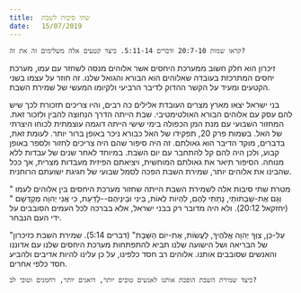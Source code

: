 ```yaml
---
title:  שתי סיבות לשבת
date:   15/07/2019
---
```


`קראו שמות 20:7-10 ודברים 5:11-14. כיצד קטעים אלה משלימים זה את זה?`

זיכרון הוא חלק חשוב ממערכת היחסים אשר אלוהים מנסה לשחזר עם עמו, מערכת יחסים המתרכזת בעובדה שאלוהים הוא הבורא והגואל שלנו. זה חוזר על עצמו בשני הקטעים ומעיד על הקשר ההדוק לדיבר הרביעי ולקיומו המעשי של שמירת השבת. 

בני ישראל יצאו מארץ מצרים העובדת אלילים כה רבים, והיו צריכים תזכורת לכך שיש להם עסק עם אלוהים הבורא האולטימטיבי. שבת הייתה הדרך הנחוצה להבין ולזכור זאת. המחזור השבועי עם מנת המן הכפולה בימי שישי הייתה דוגמה עוצמתית לכוחו היצרתי של האל. בשמות פרק 20, תפקידו של האל כבורא ניכר באופן ברור יותר. לעומת זאת, בדברים, מוקד הדיבר הוא גאולתם. זה היה סיפור שהם היה צריכים לחזור ולספר באופן קבוע, ולכן היה להם קל להתחבר עם יום השבת. במיוחד לאחר שנים של עבדות ללא מנוחה. הסיפור תיאר את גאולתם המוחשית, ויציאתם הפיזית מעבדות מצרית, אך ככל שהבינו את אלוהים יותר, שמירת השבת הפכה לסמל שבועי של חגיגת ישועתם הרוחנית. 

מטרת שתי סיבות אלה לשמירת השבת הייתה שחזור מערכת היחסים בין אלוהים לעמו " וְגַם אֶת-שַׁבְּתוֹתַי, נָתַתִּי לָהֶם, לִהְיוֹת לְאוֹת, בֵּינִי וּבֵינֵיהֶם--לָדַעַת, כִּי אֲנִי יְהוָה מְקַדְּשָׁם " (יחזקאל 20:12). ולא היה מדובר רק בבני ישראל, אלא בברכה לכל העמים הסובבים על ידי העם הנבחר.

"עַל-כֵּן, צִוְּךָ יְהוָה אֱלֹהֶיךָ, לַעֲשׂוֹת, אֶת-יוֹם הַשַּׁבָּת" (דברים 5:14). שמירת השבת כזיכרון של הבריאה ושל הישועה שלנו תביא להתפתחות מערכת היחסים שלנו עם אדוננו והאנשים שסובבים אותנו. אלוהים רב חסד כלפינו, על כן עלינו להיות אדיבים ולהביע חסד כלפי אחרים.

`כיצד שמירת השבת הופכת אותנו לאנשים טובים יותר, דואגים יותר, רחמנים וטובי לב?`